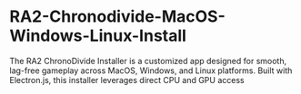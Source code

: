 # RA2-Chronodivide-MacOS-Windows-Linux-Install
The RA2 ChronoDivide Installer is a customized app designed for smooth, lag-free gameplay across MacOS, Windows, and Linux platforms. Built with Electron.js, this installer leverages direct CPU and GPU access
